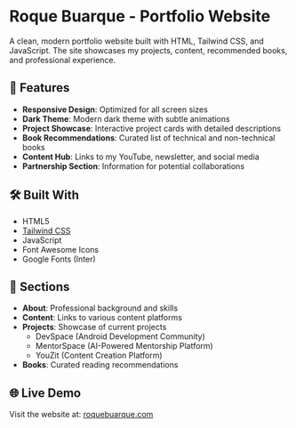 # Roque Buarque - Portfolio Website
A clean, modern portfolio website built with HTML, Tailwind CSS, and JavaScript. The site showcases my projects, content, recommended books, and professional experience.

## 🚀 Features
- **Responsive Design**: Optimized for all screen sizes
- **Dark Theme**: Modern dark theme with subtle animations
- **Project Showcase**: Interactive project cards with detailed descriptions
- **Book Recommendations**: Curated list of technical and non-technical books
- **Content Hub**: Links to my YouTube, newsletter, and social media
- **Partnership Section**: Information for potential collaborations

## 🛠️ Built With
- HTML5
- [Tailwind CSS](https://tailwindcss.com)
- JavaScript
- Font Awesome Icons
- Google Fonts (Inter)

## 📱 Sections
- **About**: Professional background and skills
- **Content**: Links to various content platforms
- **Projects**: Showcase of current projects
  - DevSpace (Android Development Community)
  - MentorSpace (AI-Powered Mentorship Platform)
  - YouZit (Content Creation Platform)
- **Books**: Curated reading recommendations

## 🌐 Live Demo
Visit the website at: [roquebuarque.com](https://roquebuarque.com)
